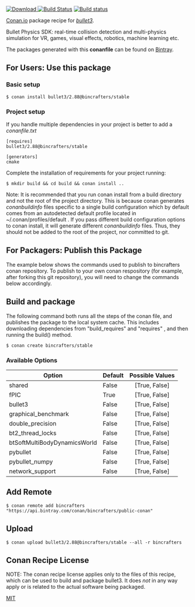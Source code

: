[![Download](https://api.bintray.com/packages/bincrafters/public-conan/bullet3%3Abincrafters/images/download.svg) ](https://bintray.com/bincrafters/public-conan/bullet3%3Abincrafters/_latestVersion)
[![Build Status](https://travis-ci.org/bincrafters/conan-bullet3.svg?branch=stable%2F2.88)](https://travis-ci.org/bincrafters/conan-bullet3)
[![Build status](https://ci.appveyor.com/api/projects/status/github/bincrafters/conan-bullet3?branch=stable%2F2.88&svg=true)](https://ci.appveyor.com/project/bincrafters/conan-bullet3)

[Conan.io](https://conan.io) package recipe for [*bullet3*](https://github.com/bulletphysics/bullet3).

Bullet Physics SDK: real-time collision detection and multi-physics simulation for VR, games, visual effects, robotics, machine learning etc.

The packages generated with this **conanfile** can be found on [Bintray](https://bintray.com/bincrafters/public-conan/bullet3%3Abincrafters).

## For Users: Use this package

### Basic setup

    $ conan install bullet3/2.88@bincrafters/stable

### Project setup

If you handle multiple dependencies in your project is better to add a *conanfile.txt*

    [requires]
    bullet3/2.88@bincrafters/stable

    [generators]
    cmake

Complete the installation of requirements for your project running:

    $ mkdir build && cd build && conan install ..

Note: It is recommended that you run conan install from a build directory and not the root of the project directory.  This is because conan generates *conanbuildinfo* files specific to a single build configuration which by default comes from an autodetected default profile located in ~/.conan/profiles/default .  If you pass different build configuration options to conan install, it will generate different *conanbuildinfo* files.  Thus, they should not be added to the root of the project, nor committed to git.

## For Packagers: Publish this Package

The example below shows the commands used to publish to bincrafters conan repository. To publish to your own conan respository (for example, after forking this git repository), you will need to change the commands below accordingly.

## Build and package

The following command both runs all the steps of the conan file, and publishes the package to the local system cache.  This includes downloading dependencies from "build_requires" and "requires" , and then running the build() method.

    $ conan create bincrafters/stable


### Available Options
| Option        | Default | Possible Values  |
| ------------- |:----------------- |:------------:|
| shared      | False |  [True, False] |
| fPIC      | True |  [True, False] |
| bullet3      | False |  [True, False] |
| graphical_benchmark      | False |  [True, False] |
| double_precision      | False |  [True, False] |
| bt2_thread_locks      | False |  [True, False] |
| btSoftMultiBodyDynamicsWorld      | False |  [True, False] |
| pybullet      | False |  [True, False] |
| pybullet_numpy      | False |  [True, False] |
| network_support      | False |  [True, False] |

## Add Remote

    $ conan remote add bincrafters "https://api.bintray.com/conan/bincrafters/public-conan"

## Upload

    $ conan upload bullet3/2.88@bincrafters/stable --all -r bincrafters


## Conan Recipe License

NOTE: The conan recipe license applies only to the files of this recipe, which can be used to build and package bullet3.
It does *not* in any way apply or is related to the actual software being packaged.

[MIT](https://github.com/bincrafters/conan-bullet3.git/blob/stable/2.88/LICENSE)

